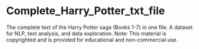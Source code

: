 # Complete_Harry_Potter_txt_file
The complete text of the Harry Potter saga (Books 1-7) in one file. A dataset for NLP, text analysis, and data exploration. Note: This material is copyrighted and is provided for educational and non-commercial use.

